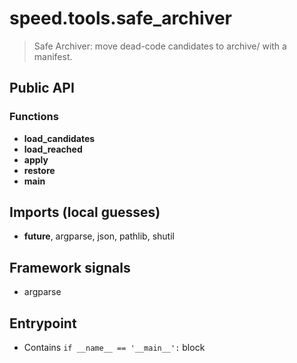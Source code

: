 # speed.tools.safe_archiver

> Safe Archiver: move dead-code candidates to archive/ with a manifest.

## Public API


### Functions
- **load_candidates**
- **load_reached**
- **apply**
- **restore**
- **main**

## Imports (local guesses)
- __future__, argparse, json, pathlib, shutil

## Framework signals
- argparse

## Entrypoint
- Contains `if __name__ == '__main__':` block